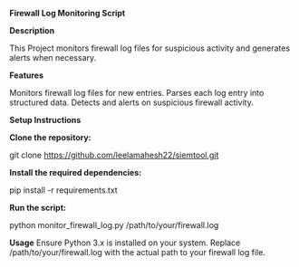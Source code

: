 **Firewall Log Monitoring Script**

**Description**

This Project monitors firewall log files for suspicious activity and generates alerts when necessary.

**Features**

Monitors firewall log files for new entries.
Parses each log entry into structured data.
Detects and alerts on suspicious firewall activity.

**Setup Instructions**

**Clone the repository:**

git clone https://github.com/leelamahesh22/siemtool.git

**Install the required dependencies:**

pip install -r requirements.txt

**Run the script:**

python monitor_firewall_log.py /path/to/your/firewall.log

**Usage**
Ensure Python 3.x is installed on your system. Replace /path/to/your/firewall.log with the actual path to your firewall log file.
